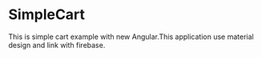 # SimpleCart
This is simple cart example with new Angular.This application use material design and link with firebase.
